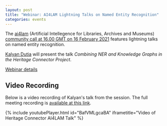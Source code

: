 ```yaml
---
layout: post
title: "Webinar: AI4LAM Lightning Talks on Named Entity Recognition"
categories: events
---
```


The [ai4lam](https://sites.google.com/view/ai4lam) (Artificial Intellegence for Libraries, Archives and Museums) [community call at 16.00 GMT on 16 February 2021](https://docs.google.com/document/d/1gOQEPqSEBAkqpy6KtRsEIm5g1vCjsxdmnlkeO3YJM3Y/) features lightning talks on named entity recognition.

[Kalyan Dutia](https://kalyan.link) will present the talk _Combining NER and Knowledge Graphs in the Heritage Connector Project_. 

[Webinar details](https://docs.google.com/document/d/1gOQEPqSEBAkqpy6KtRsEIm5g1vCjsxdmnlkeO3YJM3Y/)

## Video Recording

Below is a video recording of Kalyan's talk from the session. The full meeting recording is [available at this link](https://stanford.zoom.us/rec/share/Gb86_xpg2aHfwBQj7zj2L-aWiXw1yCDgUvYsQZxIXM8zogI5h-RjgNy1QDofWfnH.LV3FafamsJA4HQUr).

{% include youtubePlayer.html id="BafVMLgcaBA" iframetitle="Video of Heritage Connector AI4LAM Talk" %}

